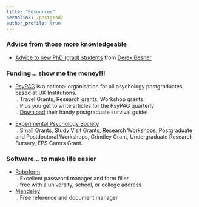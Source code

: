 ```yaml
---
title: "Resources"
permalink: /postgrad/
author_profile: true
---
```



### Advice from those more knowledgeable
* [Advice to new PhD (grad) students](https://brittlab.uwaterloo.ca/2018/01/20/Grad-Student-Advice/) from [Derek Besner](https://uwaterloo.ca/psychology/people-profiles/derek-besner)

### Funding... show me the money!!!  
* [PsyPAG](http://www.psypag.co.uk/) is a national organisation for all psychology postgraduates based at UK Institutions.  
.. Travel Grants, Research grants, Workshop grants  
.. Plus you get to write articles for the PsyPAG quarterly  
.. [Download](http://www.psypag.co.uk/wp-content/uploads/2015/09/30th-Anniversary-Book.pdf) their handy postgraduate survival guide!

* [Experimental Psychology Society](https://eps.ac.uk/)  
.. Small Grants, Study Visit Grants, Research Workshops, Postgraduate and Postdoctoral Workshops, Grindley Grant, Undergraduate Research Bursary, EPS Carers Grant.  



### Software... to make life easier  
* [Roboform](https://www.roboform.com/promotions/college)  
.. Excellent password manager and form filler.  
.. free with a university, school, or college address  
* [Mendeley](https://www.mendeley.com)  
.. Free reference and document manager

